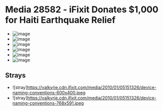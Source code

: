 # Media 28582 - iFixit Donates $1,000 for Haiti Earthquake Relief

- ![image](https://valkyrie.cdn.ifixit.com/media/2010/01/05151326/ifixit-donates-1000-for-haiti-earthquake-relief.jpeg)
- ![image](https://valkyrie.cdn.ifixit.com/media/2010/01/05151326/ifixit-donates-1000-for-haiti-earthquake-relief-150x150.jpeg)
- ![image](https://valkyrie.cdn.ifixit.com/media/2010/01/05151326/ifixit-donates-1000-for-haiti-earthquake-relief-300x200.jpeg)
- ![image](https://valkyrie.cdn.ifixit.com/media/2010/01/05151326/ifixit-donates-1000-for-haiti-earthquake-relief-334x400.jpeg)
- ![image](https://valkyrie.cdn.ifixit.com/media/2010/01/05151326/ifixit-donates-1000-for-haiti-earthquake-relief-324x216.jpeg)
- ![image](https://valkyrie.cdn.ifixit.com/media/2010/01/05151326/ifixit-donates-1000-for-haiti-earthquake-relief-334x300.jpeg)

## Strays
- ![stray]https://valkyrie.cdn.ifixit.com/media/2010/01/05151326/device-naming-conventions-600x400.jpeg
- ![stray]https://valkyrie.cdn.ifixit.com/media/2010/01/05151326/device-naming-conventions-768x591.jpeg